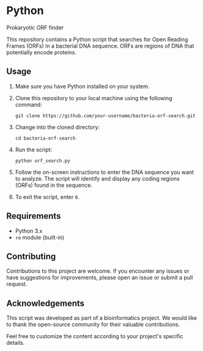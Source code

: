 # Python
Prokaryotic ORF finder

This repository contains a Python script that searches for Open Reading Frames (ORFs) in a bacterial DNA sequence. ORFs are regions of DNA that potentially encode proteins.

## Usage

1. Make sure you have Python installed on your system.
2. Clone this repository to your local machine using the following command:

   ```
   git clone https://github.com/your-username/bacteria-orf-search.git
   ```

3. Change into the cloned directory:

   ```
   cd bacteria-orf-search
   ```

4. Run the script:

   ```
   python orf_search.py
   ```

5. Follow the on-screen instructions to enter the DNA sequence you want to analyze. The script will identify and display any coding regions (ORFs) found in the sequence.

6. To exit the script, enter `0`.

## Requirements

- Python 3.x
- `re` module (built-in)

## Contributing

Contributions to this project are welcome. If you encounter any issues or have suggestions for improvements, please open an issue or submit a pull request.


## Acknowledgements

This script was developed as part of a bioinformatics project. We would like to thank the open-source community for their valuable contributions.


Feel free to customize the content according to your project's specific details.
